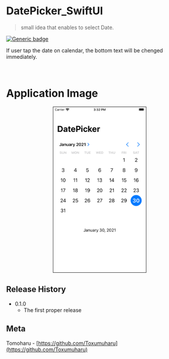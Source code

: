 # DatePicker_SwiftUI 
> small idea that enables to select Date. 

[![Generic badge](https://img.shields.io/badge/version-0.1.0-green.svg)](https://shields.io/)

If user tap the date on calendar, the bottom text will be chenged immediately. 
<br>
<br>
<br>
# Application Image

[](![DatePickerReadmeImage.png](ReadmeContents/DatePickerReadmeImage.png))
<p align="center"> <img src="ReadmeContents/DatePickerReadmeImage.png" alt="DatePickerImage" width="250" border="1"/> </p>


## Release History

* 0.1.0
    * The first proper release

## Meta

Tomoharu - [https://github.com/Toxumuharu](https://github.com/Toxumuharu)

